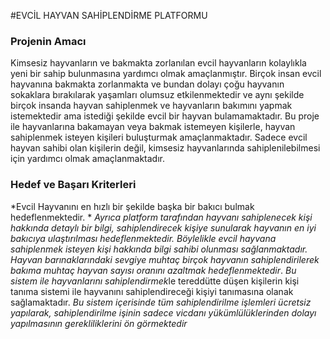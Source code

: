 #EVCİL HAYVAN SAHİPLENDİRME PLATFORMU 

<h3>Projenin Amacı</h3>

 Kimsesiz hayvanların ve bakmakta zorlanılan evcil hayvanların kolaylıkla yeni bir sahip bulunmasına yardımcı olmak amaçlanmıştır.
  Birçok insan evcil hayvanına bakmakta zorlanmakta ve bundan dolayı çoğu hayvanın sokaklara bırakılarak yaşamları olumsuz etkilenmektedir
  ve aynı şekilde birçok insanda hayvan sahiplenmek ve hayvanların bakımını yapmak istemektedir ama istediği şekilde evcil bir 
  hayvan bulamamaktadır. Bu proje ile hayvanlarına bakamayan veya bakmak istemeyen kişilerle, hayvan sahiplenmek isteyen kişileri
  buluşturmak amaçlanmaktadır. 
Sadece evcil hayvan sahibi olan kişilerin değil, kimsesiz hayvanlarında sahiplenilebilmesi için yardımcı olmak amaçlanmaktadır. 
           
 <h3>Hedef ve Başarı Kriterleri</h3>
 
*Evcil Hayvanını en hızlı bir şekilde başka bir bakıcı bulmak hedeflenmektedir. *
*Ayrıca platform tarafından hayvanı sahiplenecek kişi hakkında detaylı bir bilgi, sahiplendirecek kişiye sunularak hayvanın en iyi bakıcıya ulaştırılması hedeflenmektedir. Böylelikle evcil hayvana sahiplenmek isteyen kişi hakkında bilgi sahibi olunması sağlanmaktadır.*
*Hayvan barınaklarındaki sevgiye muhtaç birçok hayvanın sahiplendirilerek bakıma muhtaç hayvan sayısı oranını azaltmak hedeflenmektedir*.
*Bu sistem ile hayvanlarını sahiplendirmek*le tereddütte düşen kişilerin kişi tanıma sistemi ile hayvanını sahiplendireceği kişiyi tanımasına olanak sağlamaktadır.
*Bu sistem içerisinde tüm sahiplendirilme işlemleri ücretsiz yapılarak, sahiplendirilme işinin sadece vicdanı yükümlülüklerinden dolayı yapılmasının gerekliliklerini ön görmektedir*

